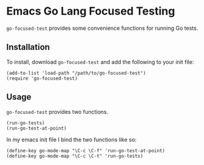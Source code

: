 # Emacs Go Lang Focused Testing
`go-focused-test` provides some convenience functions for running Go tests.

## Installation

To install, download `go-focused-test` and add the following to your init file:

	(add-to-list 'load-path "/path/to/go-focused-test")
	(require 'go-focused-test)

## Usage

`go-focused-test` provides two functions.

	(run-go-tests)
	(run-go-test-at-point)

In my emacs init file I bind the two functions like so:

	(define-key go-mode-map "\C-c \C-f" 'run-go-test-at-point)
	(define-key go-mode-map "\C-c \C-t" 'run-go-tests)
